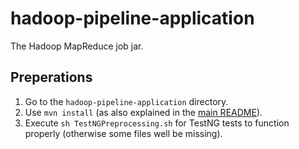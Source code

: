 # hadoop-pipeline-application
The Hadoop MapReduce job jar.

## Preperations
1. Go to the  `hadoop-pipeline-application` directory.
2. Use `mvn install` (as also explained in the [main README](../README.md)).
3. Execute `sh TestNGPreprocessing.sh` for TestNG tests to function properly (otherwise some files well be missing).
